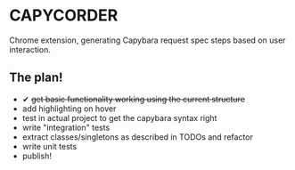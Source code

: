 # CAPYCORDER

Chrome extension, generating Capybara request spec steps based on user interaction.

## The plan!

* ✔ ~~get basic functionality working using the current structure~~
* add highlighting on hover
* test in actual project to get the capybara syntax right
* write "integration" tests
* extract classes/singletons as described in TODOs and refactor
* write unit tests
* publish!
